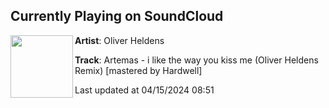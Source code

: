 ## Currently Playing on SoundCloud

[<img align="left" width="100" src="https://i1.sndcdn.com/artworks-3D8fDP0jeSB1UyN4-LHggxg-t500x500.jpg">](https://soundcloud.com/oliverheldens/artemas-i-like-the-way-you-kiss-me-oliver-heldens-remix)

**Artist**: Oliver Heldens 

**Track**: Artemas - i like the way you kiss me (Oliver Heldens Remix) [mastered by Hardwell]

Last updated at 04/15/2024 08:51

